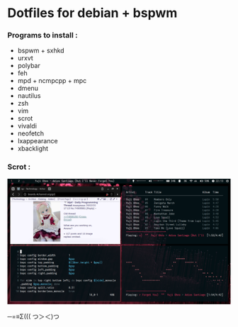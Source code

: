 # Dotfiles for debian + bspwm

### Programs to install :
* bspwm + sxhkd
* urxvt
* polybar
* feh
* mpd + ncmpcpp + mpc
* dmenu
* nautilus
* zsh
* vim
* scrot
* vivaldi
* neofetch
* lxappearance
* xbacklight

### Scrot :

![desktop](desktop.png)

─=≡Σ((( つ＞＜)つ
